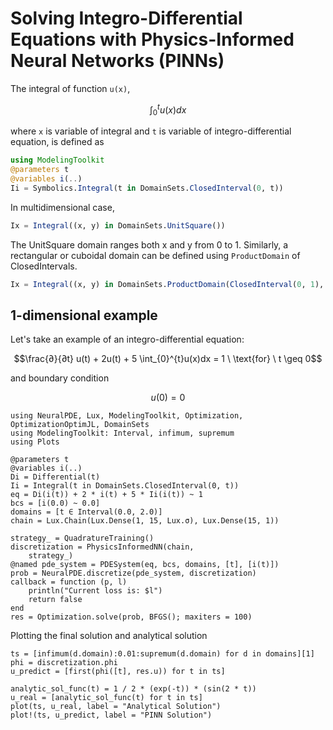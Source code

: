 # Solving Integro-Differential Equations with Physics-Informed Neural Networks (PINNs)

The integral of function ``u(x)``,

```math
\int_{0}^{t}u(x)dx
```

where ``x`` is variable of integral and ``t`` is variable of integro-differential equation, is defined as

```julia
using ModelingToolkit
@parameters t
@variables i(..)
Ii = Symbolics.Integral(t in DomainSets.ClosedInterval(0, t))
```

In multidimensional case,

```julia
Ix = Integral((x, y) in DomainSets.UnitSquare())
```

The UnitSquare domain ranges both x and y from 0 to 1.
Similarly, a rectangular or cuboidal domain can be defined using `ProductDomain` of ClosedIntervals.

```julia
Ix = Integral((x, y) in DomainSets.ProductDomain(ClosedInterval(0, 1), ClosedInterval(0, x)))
```

## 1-dimensional example

Let's take an example of an integro-differential equation:

```math
\frac{∂}{∂t} u(t)  + 2u(t) + 5 \int_{0}^{t}u(x)dx = 1 \ \text{for} \ t \geq 0
```

and boundary condition

```math
u(0) = 0
```

```@example integro
using NeuralPDE, Lux, ModelingToolkit, Optimization, OptimizationOptimJL, DomainSets
using ModelingToolkit: Interval, infimum, supremum
using Plots

@parameters t
@variables i(..)
Di = Differential(t)
Ii = Integral(t in DomainSets.ClosedInterval(0, t))
eq = Di(i(t)) + 2 * i(t) + 5 * Ii(i(t)) ~ 1
bcs = [i(0.0) ~ 0.0]
domains = [t ∈ Interval(0.0, 2.0)]
chain = Lux.Chain(Lux.Dense(1, 15, Lux.σ), Lux.Dense(15, 1))

strategy_ = QuadratureTraining()
discretization = PhysicsInformedNN(chain,
    strategy_)
@named pde_system = PDESystem(eq, bcs, domains, [t], [i(t)])
prob = NeuralPDE.discretize(pde_system, discretization)
callback = function (p, l)
    println("Current loss is: $l")
    return false
end
res = Optimization.solve(prob, BFGS(); maxiters = 100)
```

Plotting the final solution and analytical solution

```@example integro
ts = [infimum(d.domain):0.01:supremum(d.domain) for d in domains][1]
phi = discretization.phi
u_predict = [first(phi([t], res.u)) for t in ts]

analytic_sol_func(t) = 1 / 2 * (exp(-t)) * (sin(2 * t))
u_real = [analytic_sol_func(t) for t in ts]
plot(ts, u_real, label = "Analytical Solution")
plot!(ts, u_predict, label = "PINN Solution")
```
